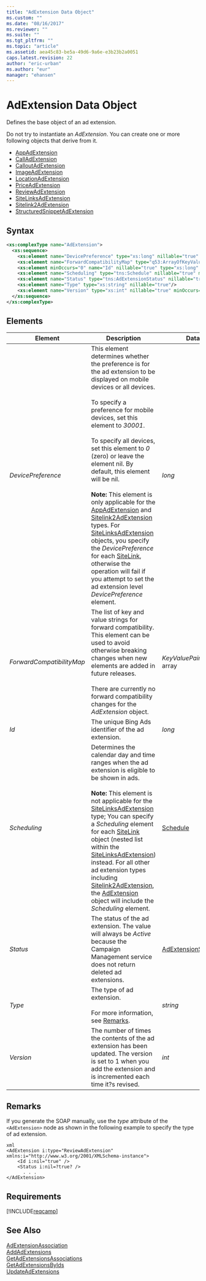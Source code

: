 ```yaml
---
title: "AdExtension Data Object"
ms.custom: ""
ms.date: "08/16/2017"
ms.reviewer: ""
ms.suite: ""
ms.tgt_pltfrm: ""
ms.topic: "article"
ms.assetid: aea45c83-be5a-49d6-9a6e-e3b23b2a0051
caps.latest.revision: 22
author: "eric-urban"
ms.author: "eur"
manager: "ehansen"
---
```

# AdExtension Data Object
Defines the base object of an ad extension.

Do not try to instantiate an *AdExtension*. You can create one or more following objects that derive from it.
-   [AppAdExtension](../campaign-api/appadextension-data-object.md)
-   [CallAdExtension](../campaign-api/calladextension-data-object.md)
-   [CalloutAdExtension](../campaign-api/calloutadextension-data-object.md)
-   [ImageAdExtension](../campaign-api/imageadextension-data-object.md)
-   [LocationAdExtension](../campaign-api/locationadextension-data-object.md)
-   [PriceAdExtension](../campaign-api/priceadextension-data-object.md)
-   [ReviewAdExtension](../campaign-api/reviewadextension-data-object.md)
-   [SiteLinksAdExtension](../campaign-api/sitelinksadextension-data-object.md)
-   [Sitelink2AdExtension](../campaign-api/sitelink2adextension-data-object.md)
-   [StructuredSnippetAdExtension](../campaign-api/structuredsnippetadextension-data-object.md)

## Syntax

```xml
<xs:complexType name="AdExtension">
  <xs:sequence>
    <xs:element name="DevicePreference" type="xs:long" nillable="true" minOccurs="0"/>
    <xs:element name="ForwardCompatibilityMap" type="q53:ArrayOfKeyValuePairOfstringstring" nillable="true" minOccurs="0" xmlns:q53="http://schemas.datacontract.org/2004/07/System.Collections.Generic"/>
    <xs:element minOccurs="0" name="Id" nillable="true" type="xs:long" />
    <xs:element name="Scheduling" type="tns:Schedule" nillable="true" minOccurs="0"/>
    <xs:element name="Status" type="tns:AdExtensionStatus" nillable="true" minOccurs="0"/>
    <xs:element name="Type" type="xs:string" nillable="true"/>
    <xs:element name="Version" type="xs:int" nillable="true" minOccurs="0"/>
  </xs:sequence>
</xs:complexType>
```

## <a name="Elements"></a>Elements

|Element|Description|Data Type|
|-----------|---------------|-------------|
|*DevicePreference*|This element determines whether the preference is for the ad extension to be displayed on mobile devices or all devices.<br /><br />To specify a preference for mobile devices, set this element to *30001*.<br /><br />To specify all devices, set this element to *0* (zero) or leave the element nil. By default, this element will be nil.<br/><br/>**Note:** This element is only applicable for the [AppAdExtension](../campaign-api/appadextension-data-object.md) and [Sitelink2AdExtension](../campaign-api/sitelink2adextension-data-object.md) types. For [SiteLinksAdExtension](../campaign-api/sitelinksadextension-data-object.md) objects, you specify the *DevicePreference* for each [SiteLink](../campaign-api/sitelink-data-object.md), otherwise the operation will fail if you attempt to set the ad extension level *DevicePreference* element.|*long*|
|*ForwardCompatibilityMap*|The list of key and value strings for forward compatibility. This element can be used to avoid otherwise breaking changes when new elements are added in future releases.<br /><br />There are currently no forward compatibility changes for the *AdExtension* object.|*KeyValuePairOfstringstring* array|
|*Id*|The unique Bing Ads identifier of the ad extension.|*long*|
|*Scheduling*|Determines the calendar day and time ranges when the ad extension is eligible to be shown in ads.<br/><br/>**Note:** This element is not applicable for the [SiteLinksAdExtension](../campaign-api/sitelinksadextension-data-object.md) type; You can specify a *Scheduling* element for each [SiteLink](../campaign-api/sitelink-data-object.md) object (nested list within the [SiteLinksAdExtension](../campaign-api/sitelinksadextension-data-object.md)) instead. For all other ad extension types including [Sitelink2AdExtension](../campaign-api/sitelink2adextension-data-object.md), the [AdExtension](../campaign-api/adextension-data-object.md) object will include the *Scheduling* element.|[Schedule](../campaign-api/schedule-data-object.md)|
|*Status*|The status of the ad extension. The value will always be *Active* because the Campaign Management service does not return deleted ad extensions.|[AdExtensionStatus](../campaign-api/adextensionstatus-value-set.md)|
|*Type*|The type of ad extension. <br/><br/>For more information, see [Remarks](#remarks).|*string*|
|*Version*|The number of times the contents of the ad extension has been updated. The version is set to 1 when you add the extension and is incremented each time it?s revised.|*int*|

## <a name="remarks"></a>Remarks
If you generate the SOAP manually, use the *type* attribute of the `<AdExtension>` node as shown in the following example to specify the type of ad extension.

```
xml
<AdExtension i:type="ReviewAdExtension" xmlns:i="http://www.w3.org/2001/XMLSchema-instance">
    <Id i:nil="true" />
    <Status i:nil=?true? />
      . . .
</AdExtension>
```

## Requirements
[!INCLUDE[reqcamp](../campaign-api/includes/reqcamp.md)]
## See Also
[AdExtensionAssociation](../campaign-api/adextensionassociation-data-object.md)  
[AddAdExtensions](../campaign-api/addadextensions-service-operation.md)  
[GetAdExtensionsAssociations](../campaign-api/getadextensionsassociations-service-operation.md)  
[GetAdExtensionsByIds](../campaign-api/getadextensionsbyids-service-operation.md)  
[UpdateAdExtensions](../campaign-api/updateadextensions-service-operation.md)  

